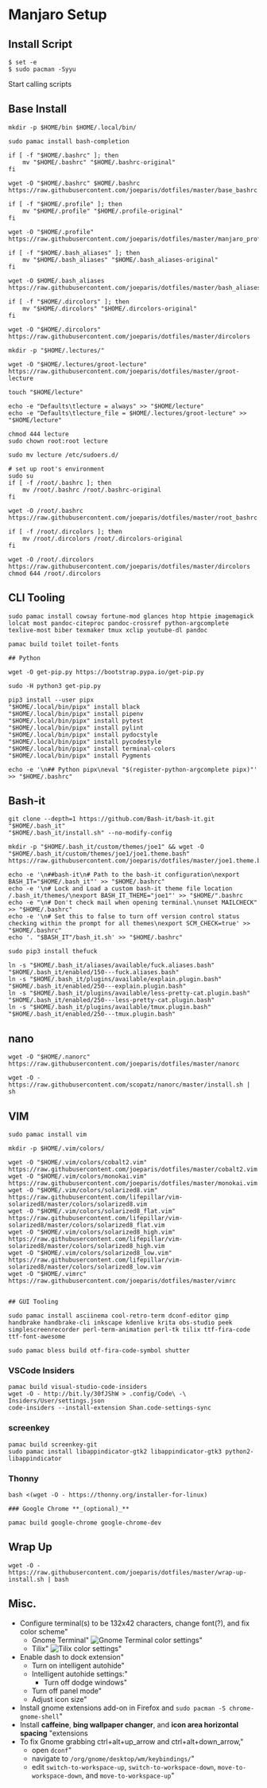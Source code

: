 # Manjaro Setup

## Install Script

```shell
$ set -e
$ sudo pacman -Syyu
```

Start calling scripts

## Base Install

```shell
mkdir -p $HOME/bin $HOME/.local/bin/

sudo pamac install bash-completion

if [ -f "$HOME/.bashrc" ]; then
    mv "$HOME/.bashrc" "$HOME/.bashrc-original"
fi

wget -O "$HOME/.bashrc" $HOME/.bashrc https://raw.githubusercontent.com/joeparis/dotfiles/master/base_bashrc

if [ -f "$HOME/.profile" ]; then
    mv "$HOME/.profile" "$HOME/.profile-original"
fi

wget -O "$HOME/.profile" https://raw.githubusercontent.com/joeparis/dotfiles/master/manjaro_profile

if [ -f "$HOME/.bash_aliases" ]; then
    mv "$HOME/.bash_aliases" "$HOME/.bash_aliases-original"
fi

wget -O $HOME/.bash_aliases https://raw.githubusercontent.com/joeparis/dotfiles/master/bash_aliases

if [ -f "$HOME/.dircolors" ]; then
    mv "$HOME/.dircolors" "$HOME/.dircolors-original"
fi

wget -O "$HOME/.dircolors" https://raw.githubusercontent.com/joeparis/dotfiles/master/dircolors

mkdir -p "$HOME/.lectures/"

wget -O "$HOME/.lectures/groot-lecture" https://raw.githubusercontent.com/joeparis/dotfiles/master/groot-lecture

touch "$HOME/lecture"

echo -e "Defaults\tlecture = always" >> "$HOME/lecture"
echo -e "Defaults\tlecture_file = $HOME/.lectures/groot-lecture" >> "$HOME/lecture"

chmod 444 lecture
sudo chown root:root lecture

sudo mv lecture /etc/sudoers.d/

# set up root's environment
sudo su
if [ -f /root/.bashrc ]; then
    mv /root/.bashrc /root/.bashrc-original
fi

wget -O /root/.bashrc https://raw.githubusercontent.com/joeparis/dotfiles/master/root_bashrc

if [ -f /root/.dircolors ]; then
    mv /root/.dircolors /root/.dircolors-original
fi

wget -O /root/.dircolors https://raw.githubusercontent.com/joeparis/dotfiles/master/dircolors
chmod 644 /root/.dircolors
```

## CLI Tooling

```shell
sudo pamac install cowsay fortune-mod glances htop httpie imagemagick lolcat most pandoc-citeproc pandoc-crossref python-argcomplete texlive-most biber texmaker tmux xclip youtube-dl pandoc

pamac build toilet toilet-fonts
```

```shell
## Python

wget -O get-pip.py https://bootstrap.pypa.io/get-pip.py

sudo -H python3 get-pip.py

pip3 install --user pipx
"$HOME/.local/bin/pipx" install black
"$HOME/.local/bin/pipx" install pipenv
"$HOME/.local/bin/pipx" install pytest
"$HOME/.local/bin/pipx" install pylint
"$HOME/.local/bin/pipx" install pydocstyle
"$HOME/.local/bin/pipx" install pycodestyle
"$HOME/.local/bin/pipx" install terminal-colors
"$HOME/.local/bin/pipx" install Pygments

echo -e '\n## Python pipx\neval "$(register-python-argcomplete pipx)"' >> "$HOME/.bashrc"
```

## Bash-it

```shell
git clone --depth=1 https://github.com/Bash-it/bash-it.git "$HOME/.bash_it"
"$HOME/.bash_it/install.sh" --no-modify-config

mkdir -p "$HOME/.bash_it/custom/themes/joe1" && wget -O "$HOME/.bash_it/custom/themes/joe1/joe1.theme.bash" https://raw.githubusercontent.com/joeparis/dotfiles/master/joe1.theme.bash

echo -e '\n##bash-it\n# Path to the bash-it configuration\nexport BASH_IT="$HOME/.bash_it"' >> "$HOME/.bashrc"
echo -e '\n# Lock and Load a custom bash-it theme file location /.bash_it/themes/\nexport BASH_IT_THEME="joe1"' >> "$HOME/".bashrc
echo -e "\n# Don't check mail when opening terminal.\nunset MAILCHECK" >> "$HOME/.bashrc"
echo -e '\n# Set this to false to turn off version control status checking within the prompt for all themes\nexport SCM_CHECK=true' >> "$HOME/.bashrc"
echo '. "$BASH_IT"/bash_it.sh' >> "$HOME/.bashrc"

sudo pip3 install thefuck

ln -s "$HOME/.bash_it/aliases/available/fuck.aliases.bash" "$HOME/.bash_it/enabled/150---fuck.aliases.bash"
ln -s "$HOME/.bash_it/plugins/available/explain.plugin.bash" "$HOME/.bash_it/enabled/250---explain.plugin.bash"
ln -s "$HOME/.bash_it/plugins/available/less-pretty-cat.plugin.bash" "$HOME/.bash_it/enabled/250---less-pretty-cat.plugin.bash"
ln -s "$HOME/.bash_it/plugins/available/tmux.plugin.bash" "$HOME/.bash_it/enabled/250---tmux.plugin.bash"
```

## nano

```shell
wget -O "$HOME/.nanorc" https://raw.githubusercontent.com/joeparis/dotfiles/master/nanorc

wget -O - https://raw.githubusercontent.com/scopatz/nanorc/master/install.sh | sh
```

## VIM

```shell
sudo pamac install vim

mkdir -p $HOME/.vim/colors/

wget -O "$HOME/.vim/colors/cobalt2.vim" https://raw.githubusercontent.com/joeparis/dotfiles/master/cobalt2.vim
wget -O "$HOME/.vim/colors/monokai.vim" https://raw.githubusercontent.com/joeparis/dotfiles/master/monokai.vim
wget -O "$HOME/.vim/colors/solarized8.vim" https://raw.githubusercontent.com/lifepillar/vim-solarized8/master/colors/solarized8.vim
wget -O "$HOME/.vim/colors/solarized8_flat.vim" https://raw.githubusercontent.com/lifepillar/vim-solarized8/master/colors/solarized8_flat.vim
wget -O "$HOME/.vim/colors/solarized8_high.vim" https://raw.githubusercontent.com/lifepillar/vim-solarized8/master/colors/solarized8_high.vim
wget -O "$HOME/.vim/colors/solarized8_low.vim" https://raw.githubusercontent.com/lifepillar/vim-solarized8/master/colors/solarized8_low.vim
wget -O "$HOME/.vimrc" https://raw.githubusercontent.com/joeparis/dotfiles/master/vimrc
```
```shell

## GUI Tooling

```
```shell
sudo pamac install asciinema cool-retro-term dconf-editor gimp handbrake handbrake-cli inkscape kdenlive krita obs-studio peek simplescreenrecorder perl-term-animation perl-tk tilix ttf-fira-code ttf-font-awesome

sudo pamac bless build otf-fira-code-symbol shutter
```

### VSCode Insiders

```shell
pamac build visual-studio-code-insiders
wget -O - http://bit.ly/30fJShW > .config/Code\ -\ Insiders/User/settings.json
code-insiders --install-extension Shan.code-settings-sync
```

### screenkey

```shell
pamac build screenkey-git
sudo pamac install libappindicator-gtk2 libappindicator-gtk3 python2-libappindicator
```

### Thonny

```shell
bash <(wget -O - https://thonny.org/installer-for-linux)

### Google Chrome **_(optional)_**

pamac build google-chrome google-chrome-dev
```

## Wrap Up

```shell
wget -O - https://raw.githubusercontent.com/joeparis/dotfiles/master/wrap-up-install.sh | bash
```

## Misc.

* Configure terminal(s) to be 132x42 characters, change font(?), and fix color scheme"
  * Gnome Terminal"
    ![Gnome Terminal color settings](gnome-terminal-settings.png "Gnome Terminal")"
  * Tilix"
    ![Tilix color settings](tilix-settings.png "Tilix")"
* Enable dash to dock extension"
  * Turn on intelligent autohide"
  * Intelligent autohide settings:"
    * Turn off dodge windows"
  * Turn off panel mode"
  * Adjust icon size"
* Install gnome extensions add-on in Firefox and `sudo pacman -S chrome-gnome-shell`"
* Install **caffeine**, **bing wallpaper changer**, and **icon area horizontal spacing** "extensions
* To fix Gnome grabbing ctrl+alt+up_arrow and ctrl+alt+down_arrow,"
  * open `dconf`"
  * navigate to `/org/gnome/desktop/wm/keybindings/`"
  * edit `switch-to-workspace-up`, `switch-to-workspace-down`, `move-to-workspace-down`, and `move-to-workspace-up`"
